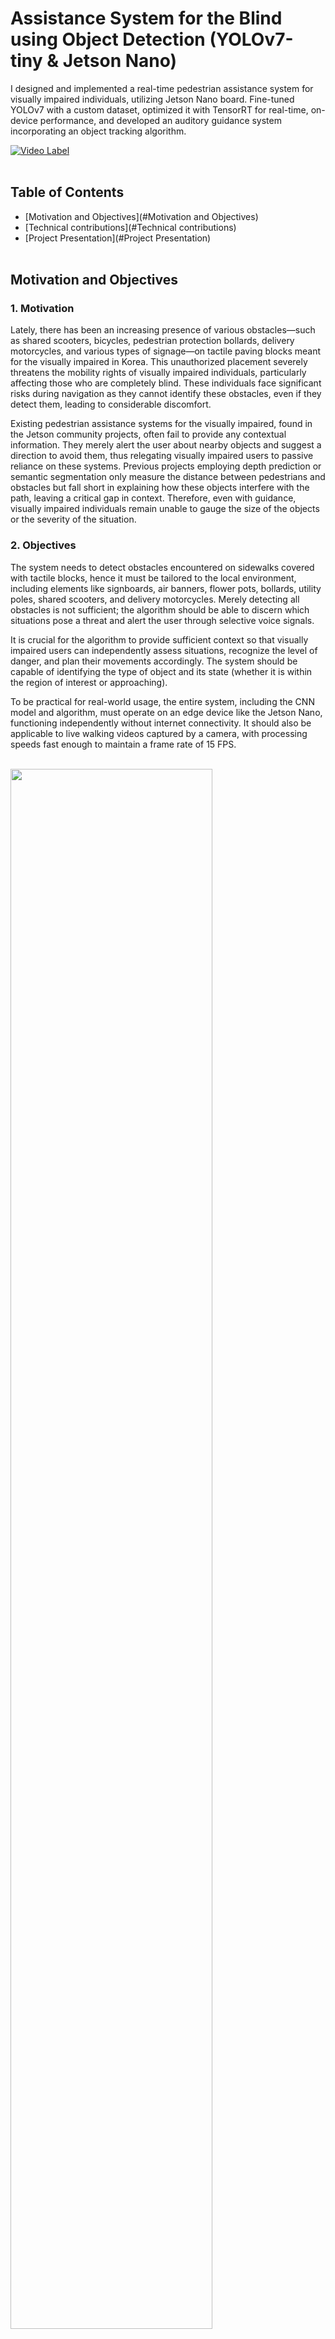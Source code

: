 # Assistance System for the Blind using Object Detection (YOLOv7-tiny & Jetson Nano)
I designed and implemented a real-time pedestrian assistance system for visually impaired individuals,  utilizing Jetson Nano board. Fine-tuned YOLOv7 with a custom dataset, optimized it with TensorRT for real-time, on-device performance, and developed an auditory guidance system incorporating an object tracking algorithm. 
<br/> 

[![Video Label](http://img.youtube.com/vi/tfpMqwRx1tE/0.jpg)](https://youtu.be/tfpMqwRx1tE)
<br/> <br/>

## Table of Contents
- [Motivation and Objectives](#Motivation and Objectives)
- [Technical contributions](#Technical contributions)
- [Project Presentation](#Project Presentation)
<br/> <br/>

## Motivation and Objectives
### 1. Motivation
Lately, there has been an increasing presence of various obstacles—such as shared scooters, bicycles, pedestrian protection bollards, delivery motorcycles, and various types of signage—on tactile paving blocks meant for the visually impaired in Korea. This unauthorized placement severely threatens the mobility rights of visually impaired individuals, particularly affecting those who are completely blind. These individuals face significant risks during navigation as they cannot identify these obstacles, even if they detect them, leading to considerable discomfort.

Existing pedestrian assistance systems for the visually impaired, found in the Jetson community projects, often fail to provide any contextual information. They merely alert the user about nearby objects and suggest a direction to avoid them, thus relegating visually impaired users to passive reliance on these systems. Previous projects employing depth prediction or semantic segmentation only measure the distance between pedestrians and obstacles but fall short in explaining how these objects interfere with the path, leaving a critical gap in context. Therefore, even with guidance, visually impaired individuals remain unable to gauge the size of the objects or the severity of the situation.

### 2. Objectives
The system needs to detect obstacles encountered on sidewalks covered with tactile blocks, hence it must be tailored to the local environment, including elements like signboards, air banners, flower pots, bollards, utility poles, shared scooters, and delivery motorcycles. Merely detecting all obstacles is not sufficient; the algorithm should be able to discern which situations pose a threat and alert the user through selective voice signals.

It is crucial for the algorithm to provide sufficient context so that visually impaired users can independently assess situations, recognize the level of danger, and plan their movements accordingly. The system should be capable of identifying the type of object and its state (whether it is within the region of interest or approaching).

To be practical for real-world usage, the entire system, including the CNN model and algorithm, must operate on an edge device like the Jetson Nano, functioning independently without internet connectivity. It should also be applicable to live walking videos captured by a camera, with processing speeds fast enough to maintain a frame rate of 15 FPS.

<br/><img width="80%" src="https://github.com/JMHYU/Assistance-System-for-the-Blind-using-Object-Detection/assets/165994759/11ae830f-d86b-45d6-a0de-4c590a7ea47b"/>
<br/> <br/> <br/>

## Technical contributions
### 1. Baseline
a) Transfer Learning YOLOv7-tiny model to make a custom model (best_0609.pt, best_0609.engine)
- DataSet: https://aihub.or.kr/aihubdata/data/view.do?currMenu=115&topMenu=100&aihubDataSe=realm&dataSetSn=189 <br/>
(This dataset is open to Korean nationals only) <br/>
> - Object classes (subcategory: 'movable objects'): Bicycle, Bus, Car, Carrier, Cat, Dog, Motorcycle, Movable Signage, Person, Scooter, Stroller, Truck, Wheelchair <br/>
> - Object classes (subcategory: 'fixed object objects'): Barricade, Bench, Bollard, Chair, Fire Hydrant, Kiosk, Parking Meter, Pole, Potted Plant, Power Controller, Stop, Table, Traffic Light, Traffic Light Controller, Traffic Sign, Tree Trunk <br/>

- Training: used the official YOLOv7 Github Repository (https://github.com/WongKinYiu/yolov7) <br/>
(Important: Instead of using cfg/training/yolov7-tiny.yaml, use cfg/deploy/yolov7-tiny.yaml while training)
I had to edit the number of class 'nc' from 80 to 29 (the dataset I am using has 29 classes) in yolov7-tiny.yaml
<br/>

b) Building TensorRT Engine on Jetson Nano <br/>
- I converted a YOLOv7-tiny custom model into a TRT engine using the procedure outlined on Github at JetsonYoloV7-TensorRT (https://github.com/mailrocketsystems/JetsonYoloV7-TensorRT).
<br/>

### 2. Assistance Algorithm (Check demo.py)
a) Tracking and Trajectory Algorithm <br/>
- Instead of using OpenCV trackers, I have decided to develop my own tracking algorithm for several reasons. First, OpenCV trackers only use bounding boxes to track objects, which means they lack information about the object's class. Secondly, OpenCV trackers cannot properly adjust the bounding box size as objects move closer to or further from the observer. Because of these limitations, I have created a simple tracking algorithm. It compares two consecutive frames, calculates the Intersection over Union (IoU) of the bounding boxes for the same classes, identifies the highest IoU and its corresponding bounding box, and if the highest IoU exceeds a certain threshold, it maintains the same tracking ID. <br/>

```python
if w > w_threshold or h > h_threshold:
      highest_iou = 0
      matched_id = None

      for obj_id in object_trajectories:
          if object_classes.get(obj_id) == obj['class']:
              iou = calculate_iou([x, y, w, h], object_trajectories[obj_id][-1][2])
                 if iou > highest_iou:
                     highest_iou = iou
                     matched_id = obj_id

      if matched_id is not None and highest_iou > 0.3:
          obj_id = matched_id
      else:
          obj_id = len(object_trajectories)
          object_trajectories[obj_id] = deque(maxlen=trajectory_length)

      obj['id'] = obj_id
      object_classes[obj_id] = obj['class']

      box1 = np.array([x, y, w, h], dtype=np.float32)
      object_trajectories[obj_id].append((get_center(box), w * h, box1))
```

<br/>b) Approaching Decision Alogorithm <br/>
This algorithm keeps trajectory (bounding box info) of every movable objects close enough to an observer. It uses linear regression to decide whether objects are approaching or not.

<br/><img width="80%" src="https://github.com/JMHYU/Assistance-System-for-the-Blind-using-Object-Detection/assets/165994759/6e4b635c-8d6c-48f9-afd7-3fd7b60a34c6"/>
<br/>
<br/><img width="80%" src="https://github.com/JMHYU/Assistance-System-for-the-Blind-using-Object-Detection/assets/165994759/6b036c7b-1c25-48a9-9a95-e86001044ea7"/>
<br/>

```python
def is_approaching(trajectory, observer_position):
    if len(trajectory) < 5:
        return False
    distances = [distance(pos_size[0], observer_position) for pos_size in trajectory]
    sizes = [pos_size[1] for pos_size in trajectory]
    distance_indices = np.arange(len(distances))
    slope_distances, _, _, _, _ = linregress(distance_indices, distances)
    size_indices = np.arange(len(sizes))
    slope_sizes, _, _, _, _ = linregress(size_indices, sizes)
    return slope_distances < 0 and slope_sizes > 0
```

<br/>c) Within RoI Decision Algorithm <br/>
<br/><img width="80%" src="https://github.com/JMHYU/Assistance-System-for-the-Blind-using-Object-Detection/assets/165994759/4277348f-5204-4624-9b66-9c281b6f3178"/>
<br/>
<br/><img width="80%" src="https://github.com/JMHYU/Assistance-System-for-the-Blind-using-Object-Detection/assets/165994759/271c3093-ec84-4b28-9b63-e6b387c5282d"/>
<br/>



## Project Presentation
<br/>(It is in Korean, but the graphics could help understand the idea)<br/>
https://docs.google.com/presentation/d/1ycZrInbY8QWnPFpI34aBm5Wn_WDPIOKC/edit?usp=drive_link&ouid=107835171795359080960&rtpof=true&sd=true
